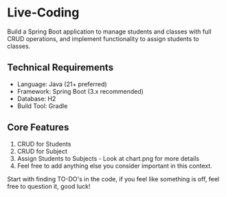 # Live-Coding

Build a Spring Boot application to manage students and classes with full CRUD operations, and implement functionality to assign students to classes.

## Technical Requirements
* Language: Java (21+ preferred)
* Framework: Spring Boot (3.x recommended)
* Database: H2
* Build Tool: Gradle

## Core Features
1. CRUD for Students
2. CRUD for Subject
3. Assign Students to Subjects - Look at chart.png for more details
4. Feel free to add anything else you consider important in this context.

Start with finding TO-DO's in the code, if you feel like something is off, feel free to question it, good luck!